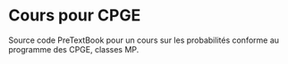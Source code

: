 # Cours pour CPGE

Source code PreTextBook pour un cours sur les probabilités conforme au programme des CPGE, classes MP.


